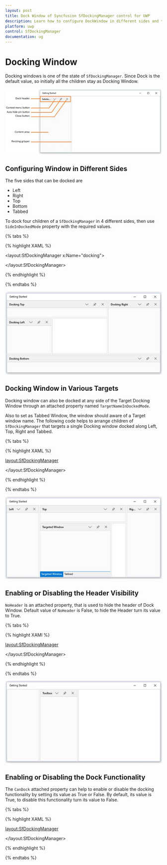 ```yaml
---
layout: post
title: Dock Window of Syncfusion SfDockingManager control for UWP
description: Learn how to configure DockWindow in different sides and targets and features in DockWindow
platform: uwp
control: SfDockingManager
documentation: ug
---
```


# Docking Window

Docking windows is one of the state of `SfDockingManager`. Since Dock is the default value, so initially all the children stay as Docking Window.

![](Docking-Window-images/Docking-Window-img1.jpeg)


## Configuring Window in Different Sides

The five sides that can be docked are

* Left
* Right
* Top
* Bottom
* Tabbed

To dock four children of a `SfDockingManager` in 4 different sides, then use `SideInDockedMode` property with the required values.

{% tabs %}

{% highlight XAML %}

<layout:SfDockingManager x:Name="docking">

<ContentControl layout:SfDockingManager.Header="Docking Left"
                layout:SfDockingManager.SideInDockedMode="Left"/>

<ContentControl layout:SfDockingManager.Header="Docking Top"
                layout:SfDockingManager.SideInDockedMode="Top"/>

<ContentControl layout:SfDockingManager.Header="Docking Right"
                layout:SfDockingManager.SideInDockedMode="Right"/>

<ContentControl layout:SfDockingManager.Header="Docking Bottom"
                layout:SfDockingManager.SideInDockedMode="Bottom"/>

</layout:SfDockingManager>

{% endhighlight %}

{% endtabs %}

![](Docking-Window-images/Docking-Window-img2.jpeg)


## Docking Window in Various Targets

Docking window can also be docked at any side of the Target Docking Window through an attached property named `TargetNameInDockedMode`.

Also to set as Tabbed Window, the window should aware of a Target window name. The following code helps to arrange children of `SfDockingManager` that targets a single Docking window docked along Left, Top, Right and Tabbed.

{% tabs %}

{% highlight XAML %}

<layout:SfDockingManager>

<ContentControl layout:SfDockingManager.Header="Targeted Window" x:Name="DockingWindow1"/>

<!--Targeted to Docking Window1 on Top Side-->

<ContentControl layout:SfDockingManager.Header="Top"
                layout:SfDockingManager.SideInDockedMode="Top"
				layout:SfDockingManager.TargetNameInDockedMode="DockingWindow1"/>

<!--Targeted to DockingWindow1 on Right Side-->

<ContentControl layout:SfDockingManager.Header="Right"
                layout:SfDockingManager.SideInDockedMode="Right"
				layout:SfDockingManager.TargetNameInDockedMode="DockingWindow1"/>

<!--Targeted to DockingWindow1 on Left Side-->

<ContentControl layout:SfDockingManager.Header="Left"
                layout:SfDockingManager.SideInDockedMode="Left"
				layout:SfDockingManager.TargetNameInDockedMode="DockingWindow1"/>

<!--Targeted to DockingWindow to tab-->

<ContentControl layout:SfDockingManager.Header="Tabbed"
                layout:SfDockingManager.SideInDockedMode="Tabbed"
				layout:SfDockingManager.TargetNameInDockedMode="DockingWindow1"/>

</layout:SfDockingManager>



{% endhighlight %}

{% endtabs %}

![](Docking-Window-images/Docking-Window-img3.jpeg)


## Enabling or Disabling the Header Visibility

`NoHeader` is an attached property, that is used to hide the header of Dock Window. Default value of `NoHeader` is False, to hide the Header turn its value to True.

{% tabs %}

{% highlight XAMl %}

<layout:SfDockingManager>

<ContentControl layout:SfDockingManager.Header="Toolbox"/>

<ContentControl layout:SfDockingManager.Header="Solution Explorer"
                layout:SfDockingManager.NoHeader="True" />

</layout:SfDockingManager>

{% endhighlight %}

{% endtabs %}

![](Docking-Window-images/Docking-Window-img4.jpeg)


## Enabling or Disabling the Dock Functionality

The `CanDock` attached property can help to enable or disable the docking functionality by setting its value as True or False. By default, its value is True, to disable this functionality turn its value to False.

{% tabs %}

{% highlight XAML %}

<layout:SfDockingManager>

<ContentControl layout:SfDockingManager.Header="Toolbox"
                layout:SfDockingManager.CanDock="False"/>

</layout:SfDockingManager>

{% endhighlight %}

{% endtabs %}